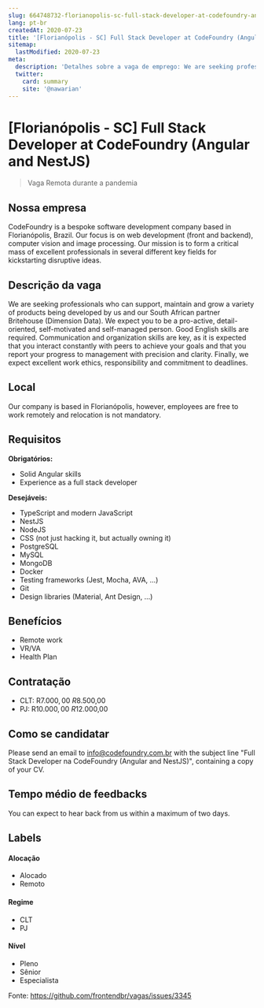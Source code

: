 ```yaml
---
slug: 664748732-florianopolis-sc-full-stack-developer-at-codefoundry-angular-and-nestjs
lang: pt-br
createdAt: 2020-07-23
title: '[Florianópolis - SC] Full Stack Developer at CodeFoundry (Angular and NestJS) - Vaga de Emprego'
sitemap:
  lastModified: 2020-07-23
meta:
  description: 'Detalhes sobre a vaga de emprego: We are seeking professionals who can support, maintain and grow a variety of products being developed by us and our South African partner Britehouse (Dimension Data). We expect you to be a pro-active, detail-oriented, self-motivated and self-managed person. Good English skills are required. Communication and organization skills are key, as it is expected that you interact constantly with peers to achieve your goals and that you report your progress to management with precision and clarity. Finally, we expect excellent work ethics, responsibility and commitment to deadlines.'
  twitter:
    card: summary
    site: '@nawarian'
---
```


# [Florianópolis - SC] Full Stack Developer at CodeFoundry (Angular and NestJS)

> Vaga Remota durante a pandemia

## Nossa empresa

CodeFoundry is a bespoke software development company based in Florianópolis, Brazil. Our focus is on web development (front and backend), computer vision and image processing. Our mission is to form a critical mass of excellent professionals in several different key fields for kickstarting disruptive ideas. 

## Descrição da vaga

We are seeking professionals who can support, maintain and grow a variety of products being developed by us and our South African partner Britehouse (Dimension Data). We expect you to be a pro-active, detail-oriented, self-motivated and self-managed person. Good English skills are required. Communication and organization skills are key, as it is expected that you interact constantly with peers to achieve your goals and that you report your progress to management with precision and clarity. Finally, we expect excellent work ethics, responsibility and commitment to deadlines. 

## Local

Our company is based in Florianópolis, however, employees are free to work remotely and relocation is not mandatory.

## Requisitos

**Obrigatórios:**
- Solid Angular skills
- Experience as a full stack developer

**Desejáveis:**
- TypeScript and modern JavaScript
- NestJS 
- NodeJS
- CSS (not just hacking it, but actually owning it)
- PostgreSQL
- MySQL
- MongoDB
- Docker
- Testing frameworks (Jest, Mocha, AVA, ...)
- Git
- Design libraries (Material, Ant Design, ...)

## Benefícios

- Remote work
- VR/VA
- Health Plan

## Contratação

- CLT: R$7.000,00 ~ R$8.500,00 
- PJ: R$10.000,00 ~ R$12.000,00 

## Como se candidatar

Please send an email to info@codefoundry.com.br with the subject line "Full Stack Developer na CodeFoundry (Angular and NestJS)", containing a copy of your CV.

## Tempo médio de feedbacks

You can expect to hear back from us within a maximum of two days.

## Labels

#### Alocação
- Alocado
- Remoto

#### Regime
- CLT
- PJ

#### Nível
- Pleno
- Sênior
- Especialista

Fonte: https://github.com/frontendbr/vagas/issues/3345
